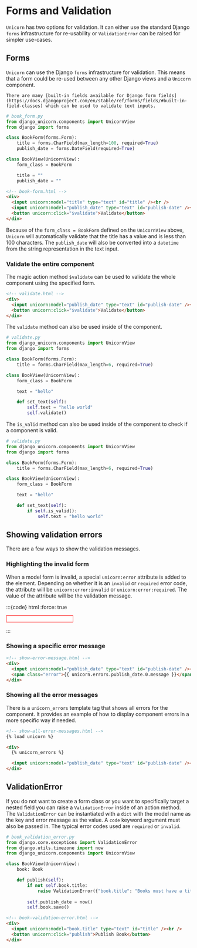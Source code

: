 # Forms and Validation

`Unicorn` has two options for validation. It can either use the standard Django `forms` infrastructure for re-usability or `ValidationError` can be raised for simpler use-cases.

## Forms

`Unicorn` can use the Django `forms` infrastructure for validation. This means that a form could be re-used between any other Django views and a `Unicorn` component.

```{note}
There are many [built-in fields available for Django form fields](https://docs.djangoproject.com/en/stable/ref/forms/fields/#built-in-field-classes) which can be used to validate text inputs.
```

```python
# book_form.py
from django_unicorn.components import UnicornView
from django import forms

class BookForm(forms.Form):
    title = forms.CharField(max_length=100, required=True)
    publish_date = forms.DateField(required=True)

class BookView(UnicornView):
    form_class = BookForm

    title = ""
    publish_date = ""
```

```html
<!-- book-form.html -->
<div>
  <input unicorn:model="title" type="text" id="title" /><br />
  <input unicorn:model="publish_date" type="text" id="publish-date" /><br />
  <button unicorn:click="$validate">Validate</button>
</div>
```

Because of the `form_class = BookForm` defined on the `UnicornView` above, `Unicorn` will automatically validate that the title has a value and is less than 100 characters. The `publish_date` will also be converted into a `datetime` from the string representation in the text input.

### Validate the entire component

The magic action method `$validate` can be used to validate the whole component using the specified form.

```html
<!-- validate.html -->
<div>
  <input unicorn:model="publish_date" type="text" id="publish-date" /><br />
  <button unicorn:click="$validate">Validate</button>
</div>
```

The `validate` method can also be used inside of the component.

```python
# validate.py
from django_unicorn.components import UnicornView
from django import forms

class BookForm(forms.Form):
    title = forms.CharField(max_length=6, required=True)

class BookView(UnicornView):
    form_class = BookForm

    text = "hello"

    def set_text(self):
        self.text = "hello world"
        self.validate()
```

The `is_valid` method can also be used inside of the component to check if a component is valid.

```python
# validate.py
from django_unicorn.components import UnicornView
from django import forms

class BookForm(forms.Form):
    title = forms.CharField(max_length=6, required=True)

class BookView(UnicornView):
    form_class = BookForm

    text = "hello"

    def set_text(self):
        if self.is_valid():
            self.text = "hello world"
```

## Showing validation errors

There are a few ways to show the validation messages.

### Highlighting the invalid form

When a model form is invalid, a special `unicorn:error` attribute is added to the element. Depending on whether it is an `invalid` or `required` error code, the attribute will be `unicorn:error:invalid` or `unicorn:error:required`. The value of the attribute will be the validation message.

:::{code} html
:force: true

<!-- highlight-input-errors.html -->
<div>
  <style>
    [unicorn\:error\:invalid] {
      border: 1px solid red !important;
    }
    [unicorn\:error\:required] {
      border: 1px solid red !important;
    }
  </style>

<input
  unicorn:model="publish_date"
  type="text"
  id="publish-date"
  unicorn:error:invalid="Enter a valid date/time."
/><br />

</div>
:::

### Showing a specific error message

```html
<!-- show-error-message.html -->
<div>
  <input unicorn:model="publish_date" type="text" id="publish-date" /><br />
  <span class="error">{{ unicorn.errors.publish_date.0.message }}</span>
</div>
```

### Showing all the error messages

There is a `unicorn_errors` template tag that shows all errors for the component. It provides an example of how to display component errors in a more specific way if needed.

```html
<!-- show-all-error-messages.html -->
{% load unicorn %}

<div>
  {% unicorn_errors %}

  <input unicorn:model="publish_date" type="text" id="publish-date" /><br />
</div>
```

## ValidationError

If you do not want to create a form class or you want to specifically target a nested field you can raise a `ValidationError` inside of an action method. The `ValidationError` can be instantiated with a `dict` with the model name as the key and error message as the value. A `code` keyword argument must also be passed in. The typical error codes used are `required` or `invalid`.

```python
# book_validation_error.py
from django.core.exceptions import ValidationError
from django.utils.timezone import now
from django_unicorn.components import UnicornView

class BookView(UnicornView):
    book: Book

    def publish(self):
        if not self.book.title:
            raise ValidationError({"book.title": "Books must have a title"}, code="required")
        
        self.publish_date = now()
        self.book.save()
```

```html
<!-- book-validation-error.html -->
<div>
  <input unicorn:model="book.title" type="text" id="title" /><br />
  <button unicorn:click="publish">Publish Book</button>
</div>
```